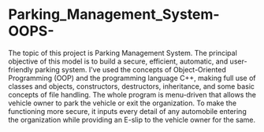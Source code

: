 # Parking_Management_System-OOPS-
The topic of this project is Parking Management System. The principal objective of this model is to build a secure, efficient, automatic, and user-friendly parking system. I've used the concepts of Object-Oriented Programming (OOP) and the programming language C++, making full use of classes and objects, constructors, destructors, inheritance, and some basic concepts of file handling. The whole program is menu-driven that allows the vehicle owner to park the vehicle or exit the organization. To make the functioning more secure, it inputs every detail of any automobile entering the organization while providing an E-slip to the vehicle owner for the same.
